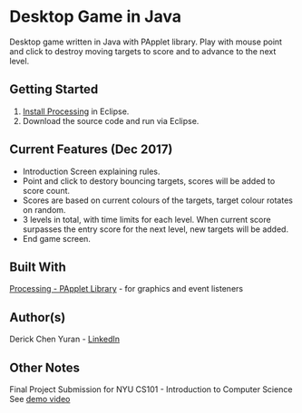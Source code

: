 # Desktop Game in Java
Desktop game written in Java with PApplet library. Play with mouse point and click to destroy moving targets to score and to advance to the next level.

## Getting Started
1. [Install Processing](https://processing.org/tutorials/eclipse/) in Eclipse.
2. Download the source code and run via Eclipse.

## Current Features (Dec 2017)
 - Introduction Screen explaining rules.
 - Point and click to destory bouncing targets, scores will be added to score count.
 - Scores are based on current colours of the targets, target colour rotates on random.
 - 3 levels in total, with time limits for each level. When current score surpasses the entry score for the next level, new targets will be added.
 - End game screen.
 
## Built With
[Processing - PApplet Library](https://github.com/processing/processing/blob/master/core%2Fsrc%2Fprocessing%2Fcore%2FPApplet.java) - for graphics and event listeners
 
## Author(s)
 Derick Chen Yuran - [LinkedIn](https://www.linkedin.com/in/derick-chen-a672866b/)

## Other Notes
Final Project Submission for NYU CS101 - Introduction to Computer Science
See [demo video](https://github.com/jockonarock/PApplet-Game/blob/master/demo_video.mp4)
